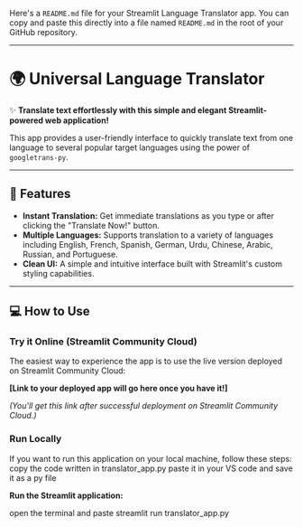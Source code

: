 Here's a `README.md` file for your Streamlit Language Translator app. You can copy and paste this directly into a file named `README.md` in the root of your GitHub repository.

-----

# 🌍 Universal Language Translator

✨ **Translate text effortlessly with this simple and elegant Streamlit-powered web application\!**

This app provides a user-friendly interface to quickly translate text from one language to several popular target languages using the power of `googletrans-py`.

-----

## 🚀 Features

  * **Instant Translation:** Get immediate translations as you type or after clicking the "Translate Now\!" button.
  * **Multiple Languages:** Supports translation to a variety of languages including English, French, Spanish, German, Urdu, Chinese, Arabic, Russian, and Portuguese.
  * **Clean UI:** A simple and intuitive interface built with Streamlit's custom styling capabilities.

-----

## 💻 How to Use

### Try it Online (Streamlit Community Cloud)

The easiest way to experience the app is to use the live version deployed on Streamlit Community Cloud:

**[Link to your deployed app will go here once you have it\!]**

*(You'll get this link after successful deployment on Streamlit Community Cloud.)*

### Run Locally

If you want to run this application on your local machine, follow these steps:
copy the code written in translator_app.py
paste it in your VS code and save it as a py file

**Run the Streamlit application:**

open the terminal and paste
streamlit run translator_app.py
  
